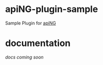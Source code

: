 # apiNG-plugin-sample
Sample Plugin for [apiNG](https://github.com/JohnnyTheTank/apiNG)

# documentation
_docs coming soon_
